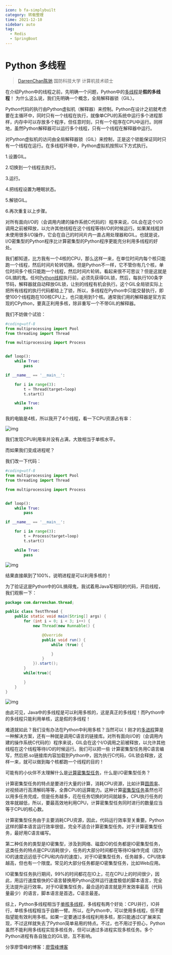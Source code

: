 ```yaml
---
icon: b fa-simplybuilt
category: 转载整理
time: 2021-12-10
sidebar: auto
tag:
  - Redis
  - SpringBoot
---
```


# Python 多线程

> [DarrenChan陈驰](https://www.zhihu.com/people/chen-chi-40-92) 国防科技大学 计算机技术硕士

在介绍Python中的线程之前，先明确一个问题，Python中的[多线程](https://www.zhihu.com/search?q=多线程&search_source=Entity&hybrid_search_source=Entity&hybrid_search_extra={"sourceType"%3A"answer"%2C"sourceId"%3A269526476})是**假的多线程**！ 为什么这么说，我们先明确一个概念，全局解释器锁（GIL）。

Python代码的执行由Python虚拟机（解释器）来控制。Python在设计之初就考虑要在主循环中，同时只有一个线程在执行，就像单CPU的系统中运行多个进程那样，内存中可以存放多个程序，但任意时刻，只有一个程序在CPU中运行。同样地，虽然Python解释器可以运行多个线程，只有一个线程在解释器中运行。

对Python虚拟机的访问由全局解释器锁（GIL）来控制，正是这个锁能保证同时只有一个线程在运行。在多线程环境中，Python虚拟机按照以下方式执行。

1.设置GIL。

2.切换到一个线程去执行。

3.运行。

4.把线程设置为睡眠状态。

5.解锁GIL。

6.再次重复以上步骤。

对所有面向I/O的（会调用内建的操作系统C代码的）程序来说，GIL会在这个I/O调用之前被释放，以允许其他线程在这个线程等待I/O的时候运行。如果某线程并未使用很多I/O操作，它会在自己的时间片内一直占用处理器和GIL。也就是说，I/O密集型的Python程序比计算密集型的Python程序更能充分利用多线程的好处。

我们都知道，比方我有一个4核的CPU，那么这样一来，在单位时间内每个核只能跑一个线程，然后时间片轮转切换。但是Python不一样，它不管你有几个核，单位时间多个核只能跑一个线程，然后时间片轮转。看起来很不可思议？但是这就是GIL搞的鬼。任何[Python线程](https://www.zhihu.com/search?q=Python线程&search_source=Entity&hybrid_search_source=Entity&hybrid_search_extra={"sourceType"%3A"answer"%2C"sourceId"%3A269526476})执行前，必须先获得GIL锁，然后，每执行100条字节码，解释器就自动释放GIL锁，让别的线程有机会执行。这个GIL全局锁实际上把所有线程的执行代码都给上了锁，所以，多线程在Python中只能交替执行，即使100个线程跑在100核CPU上，也只能用到1个核。通常我们用的解释器是官方实现的CPython，要真正利用多核，除非重写一个不带GIL的解释器。

我们不妨做个试验：

```python
#coding=utf-8
from multiprocessing import Pool
from threading import Thread

from multiprocessing import Process


def loop():
    while True:
        pass

if __name__ == '__main__':

    for i in range(3):
        t = Thread(target=loop)
        t.start()

    while True:
        pass
```

我的电脑是4核，所以我开了4个线程，看一下CPU资源占有率：

![img](https://gitee.com/yzketx/image-markdown/raw/master/img/202111302220235.jpeg)

我们发现CPU利用率并没有占满，大致相当于单核水平。

而如果我们变成进程呢？

我们改一下代码：

```python
#coding=utf-8
from multiprocessing import Pool
from threading import Thread

from multiprocessing import Process


def loop():
    while True:
        pass

if __name__ == '__main__':

    for i in range(3):
        t = Process(target=loop)
        t.start()

    while True:
        pass
```

![img](https://gitee.com/yzketx/image-markdown/raw/master/img/202111302220169.jpeg)

结果直接飙到了100%，说明进程是可以利用多核的！

为了验证这是Python中的GIL搞得鬼，我试着用Java写相同的代码，开启线程，我们观察一下：

```java
package com.darrenchan.thread;

public class TestThread {
    public static void main(String[] args) {
        for (int i = 0; i < 3; i++) {
            new Thread(new Runnable() {

                @Override
                public void run() {
                    while (true) {

                    }
                }
            }).start();
        }
        while(true){

        }
    }
}
```



![img](https://gitee.com/yzketx/image-markdown/raw/master/img/202111302220346.jpeg)

由此可见，Java中的多线程是可以利用多核的，这是真正的多线程！而Python中的多线程只能利用单核，这是假的多线程！

难道就如此？我们没有办法在Python中利用多核？当然可以！刚才的[多进程](https://www.zhihu.com/search?q=多进程&search_source=Entity&hybrid_search_source=Entity&hybrid_search_extra={"sourceType"%3A"answer"%2C"sourceId"%3A269526476})算是一种解决方案，还有一种就是调用C语言的链接库。对所有面向I/O的（会调用内建的操作系统C代码的）程序来说，GIL会在这个I/O调用之前被释放，以允许其他线程在这个线程等待I/O的时候运行。我们可以把一些 计算密集型任务用C语言编写，然后把.so链接库内容加载到Python中，因为执行C代码，GIL锁会释放，这样一来，就可以做到每个核都跑一个线程的目的！

可能有的小伙伴不太理解什么是[计算密集型任务](https://www.zhihu.com/search?q=计算密集型任务&search_source=Entity&hybrid_search_source=Entity&hybrid_search_extra={"sourceType"%3A"answer"%2C"sourceId"%3A269526476})，什么是I/O密集型任务？

计算密集型任务的特点是要进行大量的计算，消耗CPU资源，比如计算[圆周率](https://www.zhihu.com/search?q=圆周率&search_source=Entity&hybrid_search_source=Entity&hybrid_search_extra={"sourceType"%3A"answer"%2C"sourceId"%3A269526476})、对视频进行高清解码等等，全靠CPU的运算能力。这种计算[密集型任务](https://www.zhihu.com/search?q=密集型任务&search_source=Entity&hybrid_search_source=Entity&hybrid_search_extra={"sourceType"%3A"answer"%2C"sourceId"%3A269526476})虽然也可以用多任务完成，但是任务越多，花在任务切换的时间就越多，CPU执行任务的效率就越低，所以，要最高效地利用CPU，计算密集型任务同时进行的数量应当等于CPU的核心数。

计算密集型任务由于主要消耗CPU资源，因此，代码运行效率至关重要。Python这样的脚本语言运行效率很低，完全不适合计算密集型任务。对于计算密集型任务，最好用C语言编写。

第二种任务的类型是IO密集型，涉及到网络、磁盘IO的任务都是IO密集型任务，这类任务的特点是CPU消耗很少，任务的大部分时间都在等待IO操作完成（因为IO的速度远远低于CPU和内存的速度）。对于IO密集型任务，任务越多，CPU效率越高，但也有一个限度。常见的大部分任务都是IO密集型任务，比如Web应用。

IO密集型任务执行期间，99%的时间都花在IO上，花在CPU上的时间很少，因此，用运行速度极快的C语言替换用Python这样运行速度极低的脚本语言，完全无法提升运行效率。对于IO密集型任务，最合适的语言就是开发效率最高（代码量最少）的语言，脚本语言是首选，C语言最差。

综上，Python多线程相当于[单核多线程](https://www.zhihu.com/search?q=单核多线程&search_source=Entity&hybrid_search_source=Entity&hybrid_search_extra={"sourceType"%3A"answer"%2C"sourceId"%3A269526476})，多线程有两个好处：CPU并行，IO并行，单核多线程相当于自断一臂。所以，在Python中，可以使用多线程，但不要指望能有效利用多核。如果一定要通过多线程利用多核，那只能通过C扩展来实现，不过这样就失去了Python简单易用的特点。不过，也不用过于担心，Python虽然不能利用多线程实现多核任务，但可以通过多进程实现多核任务。多个Python进程有各自独立的GIL锁，互不影响。

分享廖雪峰的博客：[廖雪峰博客](https://www.liaoxuefeng.com/wiki/001374738125095c955c1e6d8bb493182103fac9270762a000/001386832360548a6491f20c62d427287739fcfa5d5be1f000)